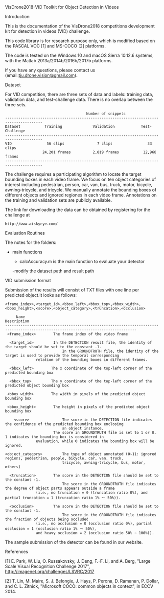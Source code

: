 VisDrone2018-VID Toolkit for Object Detection in Videos

Introduction

This is the documentation of the VisDrone2018 competitions development kit for detection in videos (VID) challenge.

This code library is for research purpose only, which is modified based on the PASCAL VOC [1] and MS-COCO [2] platforms. 

The code is tested on the Windows 10 and macOS Sierra 10.12.6 systems, with the Matlab 2013a/2014b/2016b/2017b platforms.

If you have any questions, please contact us (email:tju.drone.vision@gmail.com).


Dataset

For VID competition, there are three sets of data and labels: training data, validation data, 
and test-challenge data. There is no overlap between the three sets. 

                                         Number of snippets
    ---------------------------------------------------------------------------------------	 
    Dataset           Training              Validation            Test-Challenge
    ---------------------------------------------------------------------------------------
    VID                56 clips               7 clips                33 clips
                     24,201 frames          2,819 frames           12,968 frames
    ---------------------------------------------------------------------------------------
    
The challenge requires a participating algorithm to locate the target bounding boxes in each video frame. We focus on ten object categories of interest including pedestrian, person, car, van, bus, truck, motor, bicycle, awning-tricycle, and tricycle. We manually annotate the bounding boxes of different objects and ignored regiones in each video frame. Annotations on the training and validation sets are publicly available.

The link for downloading the data can be obtained by registering for the challenge at

    http://www.aiskyeye.com/
 

Evaluation Routines

The notes for the folders:

* main functions

	* calcAccuracy.m is the main function to evaluate your detector
	
	-modify the dataset path and result path    
    

VID submission format

Submission of the results will consist of TXT files with one line per predicted object.It looks as follows:

    <frame_index>,<target_id>,<bbox_left>,<bbox_top>,<bbox_width>,<bbox_height>,<score>,<object_category>,<truncation>,<occlusion>

         Name	                                                    Description
    ----------------------------------------------------------------------------------------------------------------------------------
     <frame_index>	      The frame index of the video frame
   
      <target_id>	      In the DETECTION result file, the identity of the target should be set to the constant -1. 
                              In the GROUNDTRUTH file, the identity of the target is used to provide the temporal corresponding 
			      relation of the bounding boxes in different frames.
   
      <bbox_left>	     The x coordinate of the top-left corner of the predicted bounding box
   
      <bbox_top>	     The y coordinate of the top-left corner of the predicted object bounding box
   
     <bbox_width>	     The width in pixels of the predicted object bounding box
   
     <bbox_height>	      The height in pixels of the predicted object bounding box
   
        <score>	              The score in the DETECTION file indicates the confidence of the predicted bounding box enclosing 
                              an object instance.
	                      The score in GROUNDTRUTH file is set to 1 or 0. 1 indicates the bounding box is considered in 
			      evaluation, while 0 indicates the bounding box will be ignored.
	
    <object_category>	      The type of object annotated (0~11: ignored regions, pedestrian, people, bicycle, car, van, truck, 
                              tricycle, awning-tricycle, bus, motor, others)
   
      <truncation>	      The score in the DETECTION file should be set to the constant -1.
                              The score in the GROUNDTRUTH file indicates the degree of object parts appears outside a frame 
			      (i.e., no truncation = 0 (truncation ratio 0%), and partial truncation = 1 (truncation ratio 1% ～ 50%)).
	
      <occlusion>	      The score in the DETECTION file should be set to the constant -1.
                              The score in the GROUNDTRUTH file indicates the fraction of objects being occluded 
			      (i.e., no occlusion = 0 (occlusion ratio 0%), partial occlusion = 1 (occlusion ratio 1% ～ 50%), 
			      and heavy occlusion = 2 (occlusion ratio 50% ~ 100%)).

The sample submission of the detector can be found in our website.

References

[1] E. Park, W. Liu, O. Russakovsky, J. Deng, F.-F. Li, and A. Berg, "Large Scale Visual Recognition Challenge 2017", http://imagenet.org/challenges/LSVRC/2017

[2] T. Lin, M. Maire, S. J. Belongie, J. Hays, P. Perona, D. Ramanan, P. Dollar, and C. L. Zitnick, "Microsoft COCO: common objects in context", in ECCV 2014.
